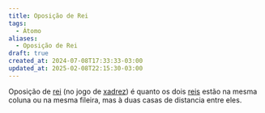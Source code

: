 ```yaml
---
title: Oposição de Rei
tags:
  - Átomo
aliases:
  - Oposição de Rei
draft: true
created_at: 2024-07-08T17:33:33-03:00
updated_at: 2025-02-08T22:15:30-03:00
---
```


Oposição de [rei](content/atomos/2024/07/08/Xadrez_Rei_xadrez.md) (no jogo de [xadrez](content/atomos/2024/08/06/Xadrez.md)) é quanto os dois [reis](content/atomos/2024/07/08/Xadrez_Rei_xadrez.md) estão na mesma coluna ou na mesma fileira, mas à duas casas de distancia entre eles.